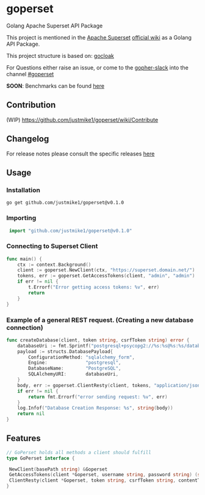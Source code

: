 # goperset


Golang Apache Superset API Package

This project is mentioned in the [Apache Superset](https://superset.apache.org/) [official wiki](https://github.com/apache/superset/wiki/Community-Resource-Library#third-party-libraries) as a Golang API Package.

This project structure is based on: [gocloak](https://github.com/Nerzal/gocloak)

For Questions either raise an issue, or come to the [gopher-slack](https://invite.slack.golangbridge.org/) into the channel [#goperset](https://gophers.slack.com/app_redirect?channel=goperset)

__SOON__: Benchmarks can be found [here](https://justmike1.github.io/goperset/dev/bench/)

## Contribution

(WIP) <https://github.com/justmike1/goperset/wiki/Contribute>

## Changelog

For release notes please consult the specific releases [here](https://github.com/justmike1/goperset/releases)


## Usage

### Installation

```shell
go get github.com/justmike1/goperset@v0.1.0
```

### Importing

```go
 import "github.com/justmike1/goperset@v0.1.0"
```

### Connecting to Superset Client

```go
func main() {
    ctx := context.Background()
    client := goperset.NewClient(ctx, "https://superset.domain.net/")
    tokens, err := goperset.GetAccessTokens(client, "admin", "admin")
    if err != nil {
        t.Errorf("Error getting access tokens: %v", err)
        return
    }
}
```

### Example of a general REST request. (Creating a new database connection)

```go
func createDatabase(client, token string, csrfToken string) error {
    databaseUri := fmt.Sprintf("postgresql+psycopg2://%s:%s@%s:%s/database", "username", "password", "postgresql", "5432")
    payload := structs.DatabasePayload{
        ConfigurationMethod: "sqlalchemy_form",
        Engine:              "postgresql",
        DatabaseName:        "PostgreSQL",
        SQLAlchemyURI:       databaseUri,
    }
    body, err := goperset.ClientResty(client, tokens, "application/json", "POST", goperset.DatabaseController, payload)
    if err != nil {
        return fmt.Errorf("error sending request: %v", err)
    }
    log.Infof("Database Creation Response: %s", string(body))
    return nil
}
```

## Features

```go
// GoPerset holds all methods a client should fulfill
type GoPerset interface {

 NewClient(basePath string) &Goperset
 GetAccessTokens(client *Goperset, username string, password string) (string, string, error)
 ClientResty(client *Goperset, token string, csrfToken string, contentType string, method string, endpoint string, payload interface{}) ([]byte, error)
}
```
